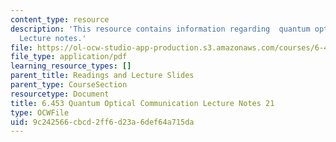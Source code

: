 ```yaml
---
content_type: resource
description: 'This resource contains information regarding  quantum optical communication:
  Lecture notes.'
file: https://ol-ocw-studio-app-production.s3.amazonaws.com/courses/6-453-quantum-optical-communication-fall-2016/9c242566cbcd2ff6d23a6def64a715da_MIT6_453F16_Lect21.pdf
file_type: application/pdf
learning_resource_types: []
parent_title: Readings and Lecture Slides
parent_type: CourseSection
resourcetype: Document
title: 6.453 Quantum Optical Communication Lecture Notes 21
type: OCWFile
uid: 9c242566-cbcd-2ff6-d23a-6def64a715da
---
```

